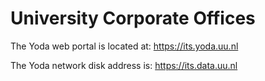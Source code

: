 # University Corporate Offices

The Yoda web portal is located at: https://its.yoda.uu.nl

The Yoda network disk address is: https://its.data.uu.nl

